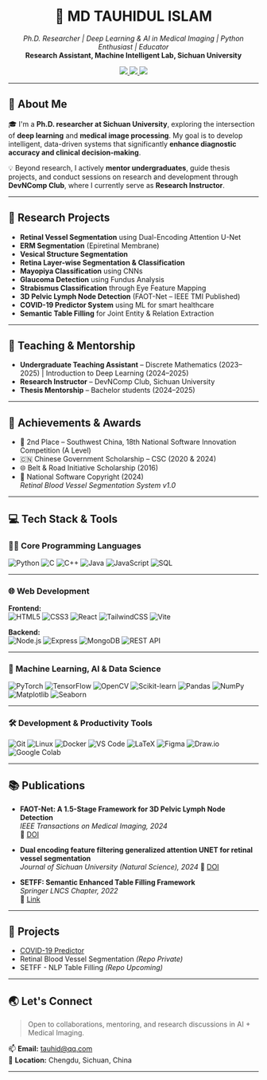 <h1 align="center">🧠 MD TAUHIDUL ISLAM</h1>
<p align="center">
  <em>Ph.D. Researcher | Deep Learning & AI in Medical Imaging | Python Enthusiast | Educator</em><br>
  <strong>Research Assistant, Machine Intelligent Lab, Sichuan University</strong>  
</p>

<p align="center">
  <a href="mailto:tauhid@qq.com">
    <img src="https://img.shields.io/badge/Email-tauhid@qq.com-red?style=flat&logo=gmail&logoColor=white">
  </a>
  <a href="#" target="_blank">
    <img src="https://img.shields.io/badge/LinkedIn-Profile-blue?style=flat&logo=linkedin&logoColor=white">
  </a>
  <a href="#" target="_blank">
    <img src="https://img.shields.io/badge/Resume-PDF-orange?style=flat&logo=adobeacrobatreader&logoColor=white">
  </a>
</p>


---

## 🧠 About Me

🎓 I'm a **Ph.D. researcher at Sichuan University**, exploring the intersection of **deep learning** and **medical image processing**. My goal is to develop intelligent, data-driven systems that significantly **enhance diagnostic accuracy and clinical decision-making**.

💡 Beyond research, I actively **mentor undergraduates**, guide thesis projects, and conduct sessions on research and development through **DevNComp Club**, where I currently serve as **Research Instructor**.

---

## 🔬 Research Projects

- **Retinal Vessel Segmentation** using Dual-Encoding Attention U-Net
- **ERM Segmentation** (Epiretinal Membrane)
- **Vesical Structure Segmentation**
- **Retina Layer-wise Segmentation & Classification**
- **Mayopiya Classification** using CNNs
- **Glaucoma Detection** using Fundus Analysis
- **Strabismus Classification** through Eye Feature Mapping
- **3D Pelvic Lymph Node Detection** (FAOT-Net – IEEE TMI Published)
- **COVID-19 Predictor System** using ML for smart healthcare
- **Semantic Table Filling** for Joint Entity & Relation Extraction

---

## 📢 Teaching & Mentorship

- **Undergraduate Teaching Assistant** – Discrete Mathematics (2023–2025) | Introduction to Deep Learning (2024–2025)  
- **Research Instructor** – DevNComp Club, Sichuan University  
- **Thesis Mentorship** – Bachelor students (2024–2025)

---

## 🏅 Achievements & Awards

- 🥈 2nd Place – Southwest China, 18th National Software Innovation Competition (A Level)  
- 🇨🇳 Chinese Government Scholarship – CSC (2020 & 2024)  
- 🌐 Belt & Road Initiative Scholarship (2016)  
- 🧾 National Software Copyright (2024)  
  *Retinal Blood Vessel Segmentation System v1.0*

---

## 💻 Tech Stack & Tools

### 👨‍💻 Core Programming Languages  
![Python](https://img.shields.io/badge/Python-3776AB?style=flat&logo=python&logoColor=white)
![C](https://img.shields.io/badge/C-00599C?style=flat&logo=c&logoColor=white)
![C++](https://img.shields.io/badge/C++-00599C?style=flat&logo=cplusplus&logoColor=white)
![Java](https://img.shields.io/badge/Java-007396?style=flat&logo=java&logoColor=white)
![JavaScript](https://img.shields.io/badge/JavaScript-F7DF1E?style=flat&logo=javascript&logoColor=black)
![SQL](https://img.shields.io/badge/SQL-4479A1?style=flat&logo=mysql&logoColor=white)

---

### 🌐 Web Development  
**Frontend:**  
![HTML5](https://img.shields.io/badge/HTML5-E34F26?style=flat&logo=html5&logoColor=white)
![CSS3](https://img.shields.io/badge/CSS3-1572B6?style=flat&logo=css3&logoColor=white)
![React](https://img.shields.io/badge/React-61DAFB?style=flat&logo=react&logoColor=black)
![TailwindCSS](https://img.shields.io/badge/TailwindCSS-38B2AC?style=flat&logo=tailwind-css&logoColor=white)
![Vite](https://img.shields.io/badge/Vite-646CFF?style=flat&logo=vite&logoColor=white)

**Backend:**  
![Node.js](https://img.shields.io/badge/Node.js-339933?style=flat&logo=node.js&logoColor=white)
![Express](https://img.shields.io/badge/Express-000000?style=flat&logo=express&logoColor=white)
![MongoDB](https://img.shields.io/badge/MongoDB-47A248?style=flat&logo=mongodb&logoColor=white)
![REST API](https://img.shields.io/badge/REST_API-6DB33F?style=flat&logo=json&logoColor=white)

---

### 🧠 Machine Learning, AI & Data Science  
![PyTorch](https://img.shields.io/badge/PyTorch-EE4C2C?style=flat&logo=pytorch&logoColor=white)
![TensorFlow](https://img.shields.io/badge/TensorFlow-FF6F00?style=flat&logo=tensorflow&logoColor=white)
![OpenCV](https://img.shields.io/badge/OpenCV-5C3EE8?style=flat&logo=opencv&logoColor=white)
![Scikit-learn](https://img.shields.io/badge/Scikit--learn-F7931E?style=flat&logo=scikit-learn&logoColor=white)
![Pandas](https://img.shields.io/badge/Pandas-150458?style=flat&logo=pandas&logoColor=white)
![NumPy](https://img.shields.io/badge/NumPy-013243?style=flat&logo=numpy&logoColor=white)
![Matplotlib](https://img.shields.io/badge/Matplotlib-11557C?style=flat&logo=matplotlib&logoColor=white)
![Seaborn](https://img.shields.io/badge/Seaborn-2D3F6C?style=flat)

---

### 🛠️ Development & Productivity Tools  
![Git](https://img.shields.io/badge/Git-F05032?style=flat&logo=git&logoColor=white)
![Linux](https://img.shields.io/badge/Linux-FCC624?style=flat&logo=linux&logoColor=black)
![Docker](https://img.shields.io/badge/Docker-2496ED?style=flat&logo=docker&logoColor=white)
![VS Code](https://img.shields.io/badge/VS_Code-007ACC?style=flat&logo=visual-studio-code&logoColor=white)
![LaTeX](https://img.shields.io/badge/LaTeX-008080?style=flat&logo=latex&logoColor=white)
![Figma](https://img.shields.io/badge/Figma-F24E1E?style=flat&logo=figma&logoColor=white)
![Draw.io](https://img.shields.io/badge/Draw.io-F08705?style=flat&logo=diagrams.net&logoColor=white)
![Google Colab](https://img.shields.io/badge/Google_Colab-F9AB00?style=flat&logo=googlecolab&logoColor=white)

---

## 📚 Publications

- **FAOT-Net: A 1.5-Stage Framework for 3D Pelvic Lymph Node Detection**  
  _IEEE Transactions on Medical Imaging, 2024_  
  🔗 [DOI](https://doi.org/10.1109/TMI.2023.3329464)

- **Dual encoding feature filtering generalized attention UNET for retinal vessel segmentation**  
  _Journal of Sichuan University (Natural Science), 2024_
🔗 [DOI](https://arxiv.org/abs/2506.02312)

- **SETFF: Semantic Enhanced Table Filling Framework**  
  _Springer LNCS Chapter, 2022_  
  🔗 [Link](https://link.springer.com/chapter/10.1007/978-3-031-20865-2_13)

---

## 🚀 Projects

- [COVID-19 Predictor](https://github.com/TauhidScu/COVID-19-Predictor)  
- Retinal Blood Vessel Segmentation *(Repo Private)*  
- SETFF - NLP Table Filling *(Repo Upcoming)*

---

## 🌏 Let's Connect

> Open to collaborations, mentoring, and research discussions in AI + Medical Imaging.

📫 **Email:** [tauhid@qq.com](mailto:tauhid@qq.com)  
📍 **Location:** Chengdu, Sichuan, China

---
